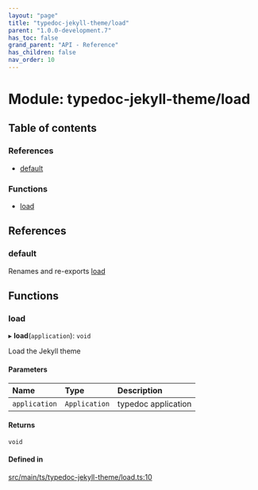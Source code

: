 ```yaml
---
layout: "page"
title: "typedoc-jekyll-theme/load"
parent: "1.0.0-development.7"
has_toc: false
grand_parent: "API - Reference"
has_children: false
nav_order: 10
---
```


# Module: typedoc-jekyll-theme/load

## Table of contents

### References

- [default](../wiki/typedoc-jekyll-theme.load#default)

### Functions

- [load](../wiki/typedoc-jekyll-theme.load#load)

## References

### default

Renames and re-exports [load](../wiki/typedoc-jekyll-theme.load#load)

## Functions

### load

▸ **load**(`application`): `void`

Load the Jekyll theme

#### Parameters

| Name | Type | Description |
| :------ | :------ | :------ |
| `application` | `Application` | typedoc application |

#### Returns

`void`

#### Defined in

[src/main/ts/typedoc-jekyll-theme/load.ts:10](https://github.com/ikari-engine/plugouts/blob/03397cc/src/main/ts/typedoc-jekyll-theme/load.ts#L10)
